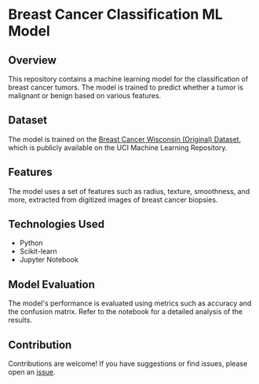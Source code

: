 # Breast Cancer Classification ML Model

## Overview

This repository contains a machine learning model for the classification of breast cancer tumors. The model is trained to predict whether a tumor is malignant or benign based on various features.

## Dataset

The model is trained on the [Breast Cancer Wisconsin (Original) Dataset](https://archive.ics.uci.edu/dataset/15/breast+cancer+wisconsin+original), which is publicly available on the UCI Machine Learning Repository.

## Features

The model uses a set of features such as radius, texture, smoothness, and more, extracted from digitized images of breast cancer biopsies.

## Technologies Used

- Python
- Scikit-learn
- Jupyter Notebook

## Model Evaluation

The model's performance is evaluated using metrics such as accuracy and the confusion matrix. Refer to the notebook for a detailed analysis of the results.

## Contribution

Contributions are welcome! If you have suggestions or find issues, please open an [issue](https://github.com/kotharimahesh9/BreastCancerDetection/issues).
